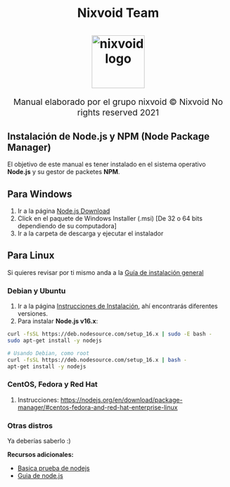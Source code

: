<h1 align="center">
  Nixvoid Team
  <br>
  <br>
  <img src="https://i.imgur.com/ovU5FwJ.png" alt="nixvoid logo" title="nixvoid logo" width="120">
  <br>
</h1>
<p align="center" style="font-size: 1.2rem;">Manual elaborado por el grupo nixvoid © Nixvoid No rights reserved 2021</p>

## Instalación de Node.js y NPM (Node Package Manager)

El objetivo de este manual es tener instalado en el sistema operativo **Node.js** y su gestor de packetes **NPM**.

## Para Windows
1. Ir a la página [Node.js Download](https://nodejs.org/en/download/)
2. Click en el paquete de Windows Installer (.msi) [De 32 o 64 bits dependiendo de su computadora]
3. Ir a la carpeta de descarga y ejecutar el instalador
## Para Linux
Si quieres revisar por ti mismo anda a la [Guía de instalación general](https://nodejs.org/en/download/package-manager/)

### Debian y Ubuntu
1. Ir a la página [Instrucciones de Instalación](https://github.com/nodesource/distributions/blob/master/README.md#installation-instructions), ahí encontrarás diferentes versiones.
2. Para instalar **Node.js v16.x**:
```sh
curl -fsSL https://deb.nodesource.com/setup_16.x | sudo -E bash -
sudo apt-get install -y nodejs

# Usando Debian, como root
curl -fsSL https://deb.nodesource.com/setup_16.x | bash -
apt-get install -y nodejs
```

### CentOS, Fedora y Red Hat
1. Instrucciones: https://nodejs.org/en/download/package-manager/#centos-fedora-and-red-hat-enterprise-linux

### Otras distros

Ya deberías saberlo :)

**Recursos adicionales:**

* [Basica prueba de nodejs](https://nodejs.org/en/docs/guides/getting-started-guide/)
* [Guia de node.js](https://nodejs.dev/learn)